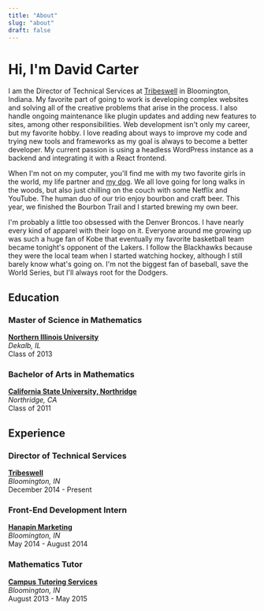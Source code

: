 ```yaml
---
title: "About"
slug: "about"
draft: false
---
```


# Hi, I'm David Carter

I am the Director of Technical Services at [Tribeswell](//tribeswell.com) in Bloomington, Indiana. My favorite part of going to work is developing complex websites and solving all of the creative problems that arise in the process. I also handle ongoing maintenance like plugin updates and adding new features to sites, among other responsibilities. Web development isn't only my career, but my favorite hobby. I love reading about ways to improve my code and trying new tools and frameworks as my goal is always to become a better developer. My current passion is using a headless WordPress instance as a backend and integrating it with a React frontend.

When I'm not on my computer, you'll find me with my two favorite girls in the world, my life partner and [my dog](//instagram.com/piglet_petite). We all love going for long walks in the woods, but also just chilling on the couch with some Netflix and YouTube. The human duo of our trio enjoy bourbon and craft beer. This year, we finished the Bourbon Trail and I started brewing my own beer.

I'm probably a little too obsessed with the Denver Broncos. I have nearly every kind of apparel with their logo on it. Everyone around me growing up was such a huge fan of Kobe that eventually my favorite basketball team became tonight's opponent of the Lakers. I follow the Blackhawks because they were the local team when I started watching hockey, although I still barely know what's going on. I'm not the biggest fan of baseball, save the World Series, but I'll always root for the Dodgers.

## Education

### Master of Science in Mathematics

**[Northern Illinois University](//www.math.niu.edu/programs/grad/overview.html)**
<br />
_Dekalb, IL_
<br />
Class of 2013

### Bachelor of Arts in Mathematics

**[California State University, Northridge](//www.csun.edu/science-mathematics/mathematics/undergraduate-programs)**
<br />
_Northridge, CA_
<br />
Class of 2011

## Experience

### Director of Technical Services

**[Tribeswell](//www.tribeswell.com)**
<br />
_Bloomington, IN_
<br />
December 2014 - Present

### Front-End Development Intern

**[Hanapin Marketing](//www.hanapinmarketing.com)**
<br />
_Bloomington, IN_
<br />
May 2014 - August 2014

### Mathematics Tutor

**[Campus Tutoring Services](//campusts.com)**
<br />
_Bloomington, IN_
<br />
August 2013 - May 2015
